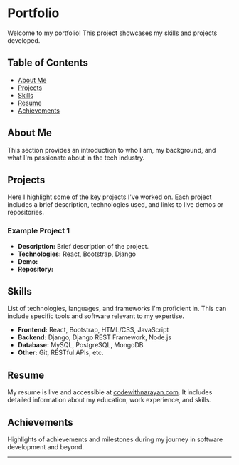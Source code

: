 # Portfolio

Welcome to my portfolio! This project showcases my skills and projects developed.

## Table of Contents
- [About Me](#about-me)
- [Projects](#projects)
- [Skills](#skills)
- [Resume](#resume)
- [Achievements](#achievements)

## About Me
This section provides an introduction to who I am, my background, and what I'm passionate about in the tech industry.

## Projects
Here I highlight some of the key projects I've worked on. Each project includes a brief description, technologies used, and links to live demos or repositories.

### Example Project 1
- **Description:** Brief description of the project.
- **Technologies:** React, Bootstrap, Django
- **Demo:** 
- **Repository:**
  
## Skills
List of technologies, languages, and frameworks I'm proficient in. This can include specific tools and software relevant to my expertise.

- **Frontend:** React, Bootstrap, HTML/CSS, JavaScript
- **Backend:** Django, Django REST Framework, Node.js
- **Database:** MySQL, PostgreSQL, MongoDB
- **Other:** Git, RESTful APIs, etc.

## Resume
My resume is live and accessible at [codewithnarayan.com](https://codewithnarayan.netlify.app). It includes detailed information about my education, work experience, and skills.

## Achievements
Highlights of achievements and milestones during my journey in software development and beyond.

---

